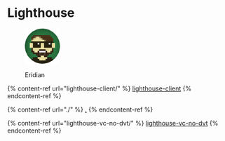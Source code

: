 # Lighthouse

<figure><img src="https://raw.githubusercontent.com/DVStakers/docs/main/.gitbook/assets/Eridian.png" alt=""><figcaption><p>Eridian</p></figcaption></figure>

{% content-ref url="lighthouse-client/" %}
[lighthouse-client](lighthouse-client/)
{% endcontent-ref %}

{% content-ref url="./" %}
[.](./)
{% endcontent-ref %}

{% content-ref url="lighthouse-vc-no-dvt/" %}
[lighthouse-vc-no-dvt](lighthouse-vc-no-dvt/)
{% endcontent-ref %}
